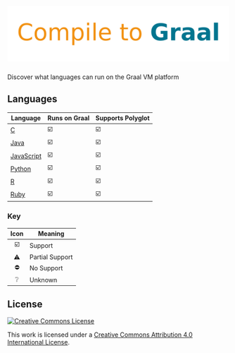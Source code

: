 # ![Compile to Graal](compile-to-graal.svg.png)

Discover what languages can run on the Graal VM platform

## Languages

| Language       | Runs on Graal           | Supports Polyglot       |
| -------------- | ----------------------- | ----------------------- |
| [C][]          | :ballot_box_with_check: | :ballot_box_with_check: |
| [Java][]       | :ballot_box_with_check: | :ballot_box_with_check: |
| [JavaScript][] | :ballot_box_with_check: | :ballot_box_with_check: |
| [Python][]     | :ballot_box_with_check: | :ballot_box_with_check: |
| [R][]          | :ballot_box_with_check: | :ballot_box_with_check: |
| [Ruby][]       | :ballot_box_with_check: | :ballot_box_with_check: |

### Key

|          Icon           | Meaning         |
| :---------------------: | --------------- |
| :ballot_box_with_check: | Support         |
|        :warning:        | Partial Support |
|       :no_entry:        | No Support      |
|     :grey_question:     | Unknown         |

## License

[![Creative Commons License](https://mirrors.creativecommons.org/presskit/buttons/88x31/svg/by.svg)](http://creativecommons.org/licenses/by/4.0)

This work is licensed under a [Creative Commons Attribution 4.0 International License](http://creativecommons.org/licenses/by/4.0).

[c]: languages/C.md
[java]: languages/Java.md
[javascript]: languages/JavaScript.md
[python]: languages/Python.md
[r]: languages/R.md
[ruby]: languages/Ruby.md
